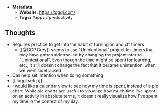 * **Metadata**
	* **Website:** https://toggl.com/
	* **Tags:** #apps #productivity

## Thoughts
* Requires practice to get into the habit of turning on and off timers
	* [[@CGP Grey]] seems to use "Unintentional" project for timers that may have gotten sidetracked by changing the project later to "Unintentional". Even though the time might be spent for learning, etc., it still doesn't change the fact that it became unintentionl when we went sidetracked
* Can help set intention when doing something
* [[Toggl setup]]
* I would like a calendar view to see how my time is spent, instead of a pie chart. While pie charts are useful to visualize how much time I've spent on an activity in absolute terms, it doesn't really visualize how I've spent my time in the context of my day.